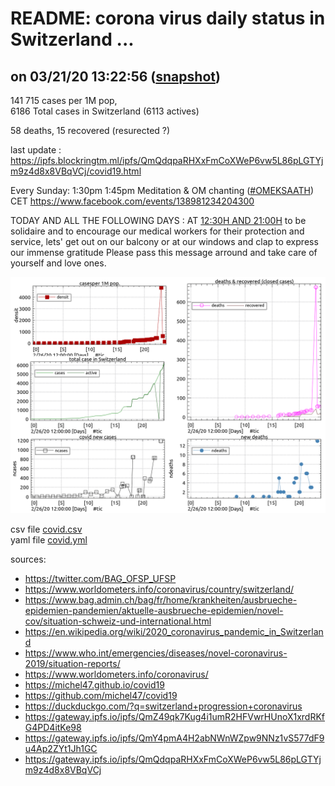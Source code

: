 # README: corona virus daily status in Switzerland ...

## on 03/21/20 13:22:56 ([snapshot](https://ipfs.io/ipfs/QmY4pmA4H2abNWnWZpw9NNz1vS577dF9u4Ap2ZYt1Jh1GC))

 141 715 cases per 1M pop,<br>
 6186 Total cases in Switzerland (6113 actives)

 58 deaths,
 15 recovered (resurected ?)

last update : <https://ipfs.blockringtm.ml/ipfs/QmQdqpaRHXxFmCoXWeP6vw5L86pLGTYjm9z4d8x8VBqVCj/covid19.html>


Every Sunday: 1:30pm 1:45pm Meditation & OM chanting ([#OMEKSAATH][OM]) CET https://www.facebook.com/events/138981234204300


TODAY AND ALL THE FOLLOWING DAYS : AT [12:30H AND 21:00H][CLAP]
to be solidaire and to encourage our medical workers for their protection and service,
lets' get out on our balcony or at our windows and clap to express our immense gratitude
Please pass this message arround and take care of yourself and love ones.

[OM]: https://qwant.com/?q=%26g+%23OMEKSAATH
[CLAP]: https://www.facebook.com/mgcombs/posts/10223045570354511?__cft__[0]=AZU1uoBTRJPo_ZEqs8vur5Vri1R96Mio1M-vFXGeuWxFhfQHMHY6_zYneCuXuez2Ojcj9K2Ph7AHwHYQvsmxphJqN-KWkpAuTph-dTy5h9pGEE-zRT6rqOZx5RfWRscw2vY&__tn__=%2CO%2CP-R

 ![charts](covid.png)

 csv file [covid.csv](covid.csv)<br>
 yaml file [covid.yml](covid.yml)

sources:
  - <https://twitter.com/BAG_OFSP_UFSP>
  - <https://www.worldometers.info/coronavirus/country/switzerland/>
  - <https://www.bag.admin.ch/bag/fr/home/krankheiten/ausbrueche-epidemien-pandemien/aktuelle-ausbrueche-epidemien/novel-cov/situation-schweiz-und-international.html>
  - <https://en.wikipedia.org/wiki/2020_coronavirus_pandemic_in_Switzerland>
  - <https://www.who.int/emergencies/diseases/novel-coronavirus-2019/situation-reports/>
  - <https://www.worldometers.info/coronavirus/>
  - <https://michel47.github.io/covid19>
  - <https://github.com/michel47/covid19>
  - <https://duckduckgo.com/?q=switzerland+progression+coronavirus>
  - <https://gateway.ipfs.io/ipfs/QmZ49qk7Kug4i1umR2HFVwrHUnoX1xrdRKfG4PD4itKe98>
  - <https://gateway.ipfs.io/ipfs/QmY4pmA4H2abNWnWZpw9NNz1vS577dF9u4Ap2ZYt1Jh1GC>
  - <https://gateway.ipfs.io/ipfs/QmQdqpaRHXxFmCoXWeP6vw5L86pLGTYjm9z4d8x8VBqVCj>
  

